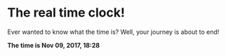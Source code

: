 # The real time clock!

Ever wanted to know what the time is? Well, your journey is about to end!

**The time is Nov 09, 2017, 18:28**